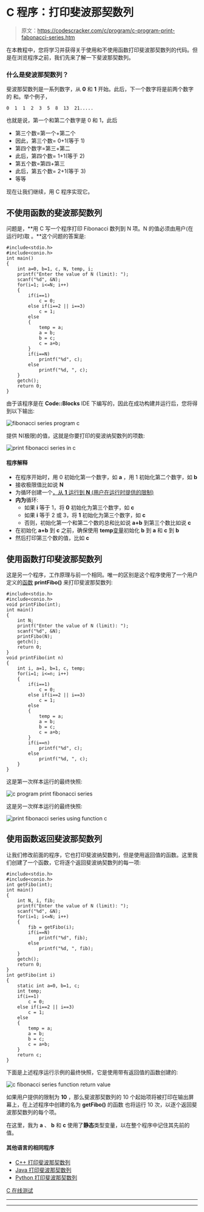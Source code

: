 # C 程序：打印斐波那契数列

> 原文：<https://codescracker.com/c/program/c-program-print-fabonacci-series.htm>

在本教程中，您将学习并获得关于使用和不使用函数打印斐波那契数列的代码。但是在浏览程序之前，我们先来了解一下斐波那契数列。

### 什么是斐波那契数列？

斐波那契数列是一系列数字，从 **0** 和 **1** 开始。此后，下一个数字将是前两个数字的 和。举个例子，

```
0  1  1  2  3  5  8  13  21.....
```

也就是说，第一个和第二个数字是 0 和 1，此后

*   第三个数=第一个+第二个
*   因此，第三个数= 0+1(等于 1)
*   第四个数字=第三+第二
*   此后，第四个数= 1+1(等于 2)
*   第五个数=第四+第三
*   此后，第五个数= 2+1(等于 3)
*   等等

现在让我们继续，用 C 程序实现它。

## 不使用函数的斐波那契数列

问题是，**用 C 写一个程序打印 Fibonacci 数列到 N 项。N 的值必须由用户(在运行时)取 。**这个问题的答案是:

```
#include<stdio.h>
#include<conio.h>
int main()
{
    int a=0, b=1, c, N, temp, i;
    printf("Enter the value of N (limit): ");
    scanf("%d", &N);
    for(i=1; i<=N; i++)
    {
        if(i==1)
            c = 0;
        else if(i==2 || i==3)
            c = 1;
        else
        {
            temp = a;
            a = b;
            b = c;
            c = a+b;
        }
        if(i==N)
            printf("%d", c);
        else
            printf("%d, ", c);
    }
    getch();
    return 0;
}
```

由于该程序是在 **Code::Blocks** IDE 下编写的，因此在成功构建并运行后，您将得到以下输出:

![fibonacci series program c](img/0fae62db38ae206159f860a15391a804.png)

提供 N(极限)的值，这就是你要打印的斐波纳契数列的项数:

![print fibonacci series in c](img/30cd43e6f6e004975807fdb18c8f8bca.png)

#### 程序解释

*   在程序开始时，用 0 初始化第一个数字，如 **a** ，用 1 初始化第二个数字，如 **b**
*   接收极限值比如说 **N**
*   为循环创建一个[，从 **1** 运行到 **N** (用户在运行时提供的限制)](/c/c-for-loop.htm)
*   **内为**循环:
    *   如果 **i** 等于 1，将 **0** 初始化为第三个数字，如 **c**
    *   如果 **i** 等于 2 或 3，将 **1** 初始化为第三个数字，如 **c**
    *   否则，初始化第一个和第二个数的总和比如说 **a+b** 到第三个数比如说 **c**
*   在初始化 **a+b** 到 **c** 之前，确保使用 **temp**[变量](/c/c-variables.htm)初始化 **b** 到 **a** 和 **c** 到 **b**
*   然后打印第三个数的值，比如 **c**

## 使用函数打印斐波那契数列

这是另一个程序，工作原理与前一个相同。唯一的区别是这个程序使用了一个用户定义的[函数](/c/c-functions.htm) **printFibo()** 来打印斐波那契数列:

```
#include<stdio.h>
#include<conio.h>
void printFibo(int);
int main()
{
    int N;
    printf("Enter the value of N (limit): ");
    scanf("%d", &N);
    printFibo(N);
    getch();
    return 0;
}
void printFibo(int n)
{
    int i, a=1, b=1, c, temp;
    for(i=1; i<=n; i++)
    {
        if(i==1)
            c = 0;
        else if(i==2 || i==3)
            c = 1;
        else
        {
            temp = a;
            a = b;
            b = c;
            c = a+b;
        }
        if(i==n)
            printf("%d", c);
        else
            printf("%d, ", c);
    }
}
```

这是第一次样本运行的最终快照:

![c program print fibonacci series](img/030316ad12410fd038660ac2eeed13bc.png)

这是另一次样本运行的最终快照:

![print fibonacci series using function c](img/e262e8b06d1915ac9bae60bc09b6fff4.png)

## 使用函数返回斐波那契数列

让我们修改前面的程序，它也打印斐波纳契数列，但是使用返回值的函数。这里我们创建了一个函数，它将逐个返回斐波纳契数列的每一项:

```
#include<stdio.h>
#include<conio.h>
int getFibo(int);
int main()
{
    int N, i, fib;
    printf("Enter the value of N (limit): ");
    scanf("%d", &N);
    for(i=1; i<=N; i++)
    {
        fib = getFibo(i);
        if(i==N)
            printf("%d", fib);
        else
            printf("%d, ", fib);
    }
    getch();
    return 0;
}
int getFibo(int i)
{
    static int a=0, b=1, c;
    int temp;
    if(i==1)
        c = 0;
    else if(i==2 || i==3)
        c = 1;
    else
    {
        temp = a;
        a = b;
        b = c;
        c = a+b;
    }
    return c;
}
```

下面是上述程序运行示例的最终快照，它是使用带有返回值的函数创建的:

![c fibonacci series function return value](img/8a1910ced8d842aa9a144c03e6666de4.png)

如果用户提供的限制为 **10** ，那么斐波那契数列的 10 个起始项将被打印在输出屏幕上，在上述程序中创建的名为 **getFibo()** 的函数 也将运行 10 次，以逐个返回斐波那契数列的每个项。

在这里，我为 **a** 、 **b** 和 **c** 使用了**静态**类型变量，以在整个程序中记住其先前的值。

#### 其他语言的相同程序

*   [C++ 打印斐波那契数列](/cpp/program/cpp-program-print-fabonacci-series.htm)
*   [Java 打印斐波那契数列](/java/program/java-program-print-fibonacci-series.htm)
*   [Python 打印斐波那契数列](/python/program/python-program-print-fibonacci-series.htm)

[C 在线测试](/exam/showtest.php?subid=2)

* * *

* * *